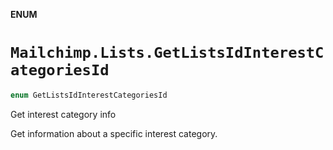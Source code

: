 **ENUM**

# `Mailchimp.Lists.GetListsIdInterestCategoriesId`

```swift
enum GetListsIdInterestCategoriesId
```

Get interest category info

Get information about a specific interest category.
